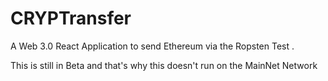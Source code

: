 # CRYPTransfer
A Web 3.0 React Application to send Ethereum via the Ropsten Test .


This is still in Beta and that's why this doesn't run on the MainNet Network

